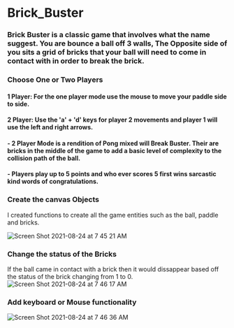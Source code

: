 # Brick_Buster

### Brick Buster is a classic game that involves what the name suggest. You are bounce a ball off 3 walls, The Opposite side of you sits a grid of bricks that your ball will need to come in contact with in order to break the brick.


### Choose One or Two Players

#### 1 Player: For the one player mode use the mouse to move your paddle side to side.
    
#### 2 Player: Use the 'a' + 'd' keys for player 2 movements and player 1 will use the left and right arrows. 
    
   #### - 2 Player Mode is a rendition of Pong mixed will Break Buster. Their are bricks in the middle of the game to add a basic level of complexity to the collision path of the ball.
   #### - Players play up to 5 points and who ever scores 5 first wins sarcastic kind words of congratulations. 
   
   
### Create the canvas Objects

I created functions to create all the game entities such as the ball, paddle and bricks.

![Screen Shot 2021-08-24 at 7 45 21 AM](https://user-images.githubusercontent.com/28605078/130637969-e1919dc3-66cf-49a8-9072-b2f4ec7ba5aa.png)

### Change the status of the Bricks

If the ball came in contact with a brick then it would dissappear based off the status of the brick changing from 1 to 0. 
![Screen Shot 2021-08-24 at 7 46 17 AM](https://user-images.githubusercontent.com/28605078/130638107-49a1ebb6-8c22-403d-bd40-276500904afa.png)

### Add keyboard or Mouse functionality
![Screen Shot 2021-08-24 at 7 46 36 AM](https://user-images.githubusercontent.com/28605078/130638163-70055b87-4a45-4177-8974-98abb3ba46e6.png)

   
   

